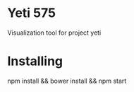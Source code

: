 # Yeti 575
Visualization tool for project yeti

# Installing
npm install && bower install && npm start
